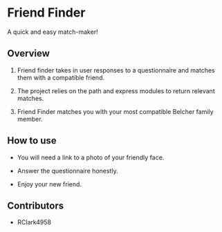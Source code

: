 # Friend Finder

A quick and easy match-maker!

## Overview

1. Friend finder takes in user responses to a questionnaire and matches them with a compatible friend.

2. The project relies on the path and express modules to return relevant matches. 

3. Friend Finder matches you with your most compatible Belcher family member.

## How to use

* You will need a link to a photo of your friendly face.

* Answer the questionnaire honestly.

* Enjoy your new friend.

## Contributors

* RClark4958